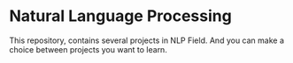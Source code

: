 # Natural Language Processing 
This repository, contains several projects in NLP Field.
And you can make a choice between projects you want to learn.

